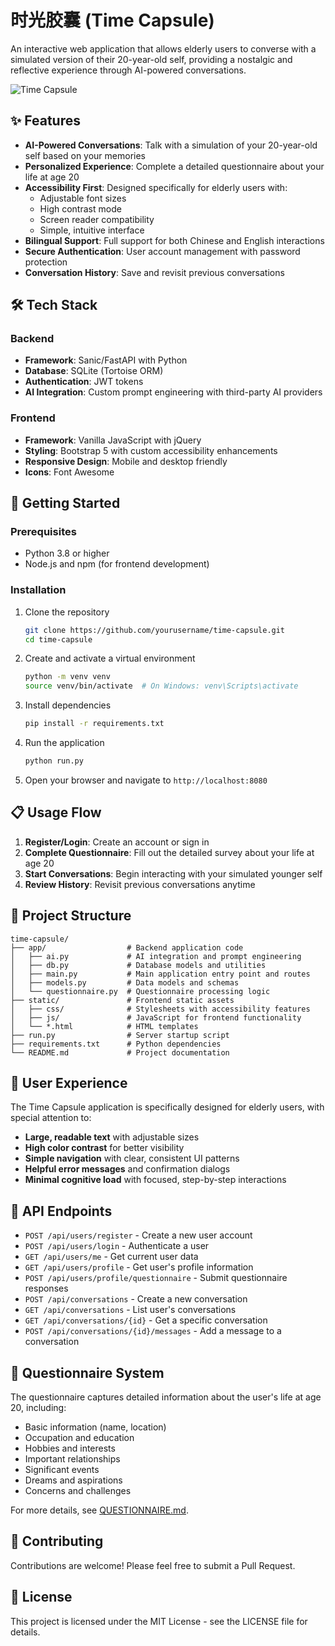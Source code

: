 # 时光胶囊 (Time Capsule)

An interactive web application that allows elderly users to converse with a simulated version of their 20-year-old self, providing a nostalgic and reflective experience through AI-powered conversations.

![Time Capsule](https://placehold.co/800x400/ffc107/212529?text=时光胶囊)

## ✨ Features

- **AI-Powered Conversations**: Talk with a simulation of your 20-year-old self based on your memories
- **Personalized Experience**: Complete a detailed questionnaire about your life at age 20
- **Accessibility First**: Designed specifically for elderly users with:
  - Adjustable font sizes
  - High contrast mode
  - Screen reader compatibility
  - Simple, intuitive interface
- **Bilingual Support**: Full support for both Chinese and English interactions
- **Secure Authentication**: User account management with password protection
- **Conversation History**: Save and revisit previous conversations

## 🛠️ Tech Stack

### Backend
- **Framework**: Sanic/FastAPI with Python
- **Database**: SQLite (Tortoise ORM)
- **Authentication**: JWT tokens
- **AI Integration**: Custom prompt engineering with third-party AI providers

### Frontend
- **Framework**: Vanilla JavaScript with jQuery
- **Styling**: Bootstrap 5 with custom accessibility enhancements
- **Responsive Design**: Mobile and desktop friendly
- **Icons**: Font Awesome

## 🚀 Getting Started

### Prerequisites
- Python 3.8 or higher
- Node.js and npm (for frontend development)

### Installation

1. Clone the repository
   ```bash
   git clone https://github.com/yourusername/time-capsule.git
   cd time-capsule
   ```

2. Create and activate a virtual environment
   ```bash
   python -m venv venv
   source venv/bin/activate  # On Windows: venv\Scripts\activate
   ```

3. Install dependencies
   ```bash
   pip install -r requirements.txt
   ```

4. Run the application
   ```bash
   python run.py
   ```

5. Open your browser and navigate to `http://localhost:8080`

## 📋 Usage Flow

1. **Register/Login**: Create an account or sign in
2. **Complete Questionnaire**: Fill out the detailed survey about your life at age 20
3. **Start Conversations**: Begin interacting with your simulated younger self
4. **Review History**: Revisit previous conversations anytime

## 🧩 Project Structure

```
time-capsule/
├── app/                  # Backend application code
│   ├── ai.py             # AI integration and prompt engineering
│   ├── db.py             # Database models and utilities
│   ├── main.py           # Main application entry point and routes
│   ├── models.py         # Data models and schemas
│   └── questionnaire.py  # Questionnaire processing logic
├── static/               # Frontend static assets
│   ├── css/              # Stylesheets with accessibility features
│   ├── js/               # JavaScript for frontend functionality
│   └── *.html            # HTML templates
├── run.py                # Server startup script
├── requirements.txt      # Python dependencies
└── README.md             # Project documentation
```

## 👥 User Experience

The Time Capsule application is specifically designed for elderly users, with special attention to:

- **Large, readable text** with adjustable sizes
- **High color contrast** for better visibility
- **Simple navigation** with clear, consistent UI patterns
- **Helpful error messages** and confirmation dialogs
- **Minimal cognitive load** with focused, step-by-step interactions

## 🔗 API Endpoints

- `POST /api/users/register` - Create a new user account
- `POST /api/users/login` - Authenticate a user
- `GET /api/users/me` - Get current user data
- `GET /api/users/profile` - Get user's profile information
- `POST /api/users/profile/questionnaire` - Submit questionnaire responses
- `POST /api/conversations` - Create a new conversation
- `GET /api/conversations` - List user's conversations
- `GET /api/conversations/{id}` - Get a specific conversation
- `POST /api/conversations/{id}/messages` - Add a message to a conversation

## 📝 Questionnaire System

The questionnaire captures detailed information about the user's life at age 20, including:

- Basic information (name, location)
- Occupation and education
- Hobbies and interests
- Important relationships
- Significant events
- Dreams and aspirations
- Concerns and challenges

For more details, see [QUESTIONNAIRE.md](QUESTIONNAIRE.md).

## 🤝 Contributing

Contributions are welcome! Please feel free to submit a Pull Request.

## 📄 License

This project is licensed under the MIT License - see the LICENSE file for details. 